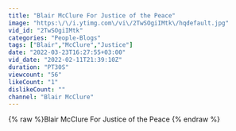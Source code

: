 ```yaml
---
title: "Blair McClure For Justice of the Peace"
image: "https:\/\/i.ytimg.com\/vi\/2TwSOgiIMtk\/hqdefault.jpg"
vid_id: "2TwSOgiIMtk"
categories: "People-Blogs"
tags: ["Blair","McClure","Justice"]
date: "2022-03-23T16:27:55+03:00"
vid_date: "2022-02-11T21:39:10Z"
duration: "PT30S"
viewcount: "56"
likeCount: "1"
dislikeCount: ""
channel: "Blair McClure"
---
```

{% raw %}Blair McClure For Justice of the Peace {% endraw %}
